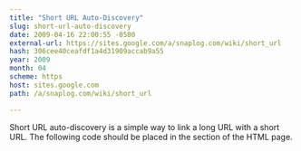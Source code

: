 ```yaml
---
title: "Short URL Auto-Discovery"
slug: short-url-auto-discovery
date: 2009-04-16 22:00:55 -0500
external-url: https://sites.google.com/a/snaplog.com/wiki/short_url
hash: 306cee40ceafdf1a4d31909accab9a55
year: 2009
month: 04
scheme: https
host: sites.google.com
path: /a/snaplog.com/wiki/short_url

---
```


Short URL auto-discovery is a simple way to link a long URL with a short URL. The following code should be placed in the <head> section of the HTML page.
